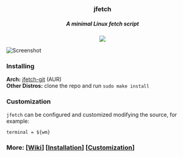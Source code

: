 <h3 align="center">jfetch</h3>

<h5 align="center">A minimal Linux fetch script</h5>

<p align="center">
<a href="./license"><img src="https://img.shields.io/github/license/Jimmysit0/jfetch?style=for-the-badge&logo=appveyor"></a>
</p>

![Screenshot](https://cdn.discordapp.com/attachments/743573851685912629/797315766814769173/unknown.png)

### Installing
**Arch:** [jfetch-git](https://aur.archlinux.org/packages/jfetch-git/) (AUR)  
**Other Distros:** clone the repo and run `sudo make install`

### Customization
`jfetch` can be configured and customized modifying the source, for example:
```
terminal = ${wm}
```

### More: \[[Wiki](https://github.com/Jimmysit0/jfetch/wiki)\] \[[Installation](https://github.com/Jimmysit0/jfetch/wiki/Installation)\] \[[Customization](https://github.com/Jimmysit0/jfetch/wiki/customization)\]

